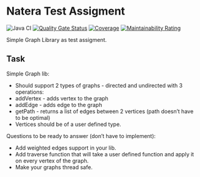 # Natera Test Assigment

![Java CI](https://github.com/GoodforGod/simple-graph-library/workflows/Java%20CI/badge.svg)
[![Quality Gate Status](https://sonarcloud.io/api/project_badges/measure?project=GoodforGod_simple-graph-library&metric=alert_status)](https://sonarcloud.io/dashboard?id=GoodforGod_simple-graph-library)
[![Coverage](https://sonarcloud.io/api/project_badges/measure?project=GoodforGod_simple-graph-library&metric=coverage)](https://sonarcloud.io/dashboard?id=GoodforGod_simple-graph-library)
[![Maintainability Rating](https://sonarcloud.io/api/project_badges/measure?project=GoodforGod_simple-graph-library&metric=sqale_rating)](https://sonarcloud.io/dashboard?id=GoodforGod_simple-graph-library)

Simple Graph Library as test assigment.

## Task
Simple Graph lib: 
- Should support 2 types of graphs - directed and undirected with 3 operations:
- addVertex - adds vertex to the graph
- addEdge - adds edge to the graph
- getPath - returns a list of edges between 2 vertices (path doesn’t have to be optimal)
- Vertices should be of a user defined type.

Questions to be ready to answer (don’t have to implement):
- Add weighted edges support in your lib.
- Add traverse function that will take a user defined function and apply it on every vertex of the graph.
- Make your graphs thread safe.

